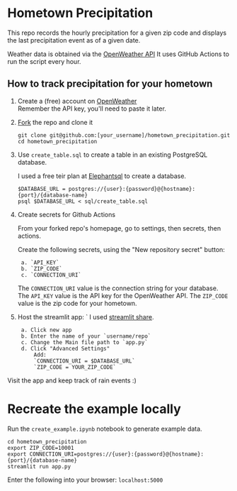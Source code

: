 # Hometown Precipitation

This repo records the hourly precipitation for a given zip code and displays the last precipitation event as of a given date.

Weather data is obtained via the [OpenWeather API](https://home.openweathermap.org/api_keys) It uses GitHub Actions to run the script every hour. 


## How to track precipitation for your hometown

1. Create a (free) account on [OpenWeather](https://openweathermap.org)  
    Remember the API key, you'll need to paste it later.

2. [Fork](https://github.com/arvkevi/hometown_precipitation/fork) the repo and clone it

    ```shell
    git clone git@github.com:[your_username]/hometown_precipitation.git
    cd hometown_precipitation
    ```

3. Use `create_table.sql` to create a table in an existing PostgreSQL database.

    I used a free teir plan at [Elephantsql](https://www.elephantsql.com/) to create a database.  

    ```shell
    $DATABASE_URL = postgres://{user}:{password}@{hostname}:{port}/{database-name}
    psql $DATABASE_URL < sql/create_table.sql
    ```

4. Create secrets for Github Actions

    From your forked repo's homepage, go to settings, then secrets, then actions.  
    
    Create the following secrets, using the "New repository secret" button: 
    
        a. `API_KEY` 
        b. `ZIP_CODE`
        c. `CONNECTION_URI`

    The `CONNECTION_URI` value is the connection string for your database.
    The `API_KEY` value is the API key for the OpenWeather API.
    The `ZIP_CODE` value is the zip code for your hometown.

5. Host the streamlit app:
`
    I used [streamlit share](https://share.streamlit.io/). 

        a. Click new app  
        b. Enter the name of your `username/repo`  
        c. Change the Main file path to `app.py`  
        d. Click "Advanced Settings"  
            Add:
            `CONNECTION_URI = $DATABASE_URL`
            `ZIP_CODE = YOUR_ZIP_CODE`

Visit the app and keep track of rain events :)

# Recreate the example locally

Run the `create_example.ipynb` notebook to generate example data.

```shell
cd hometown_precipitation
export ZIP_CODE=10001
export CONNECTION_URI=postgres://{user}:{password}@{hostname}:{port}/{database-name}
streamlit run app.py
```

Enter the following into your browser: `localhost:5000`
